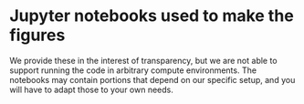 # Jupyter notebooks used to make the figures  


We provide these in the interest of transparency, but we are not able to support running the code in arbitrary compute environments. The notebooks may contain portions that depend on our specific setup, and you will have to adapt those to your own needs.
